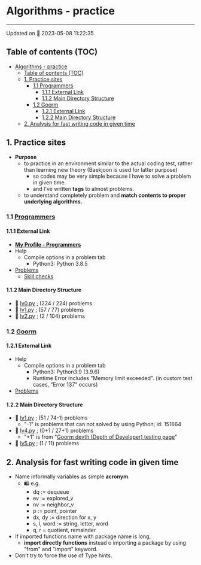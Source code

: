 # Algorithms - practice

---

Updated on 📅 2023-05-08 11:22:35

## Table of contents (TOC)

- [Algorithms - practice](#algorithms---practice)
  - [Table of contents (TOC)](#table-of-contents-toc)
  - [1. Practice sites](#1-practice-sites)
    - [1.1 Programmers](#11-programmers)
      - [1.1.1 External Link](#111-external-link)
      - [1.1.2 Main Directory Structure](#112-main-directory-structure)
    - [1.2 Goorm](#12-goorm)
      - [1.2.1 External Link](#121-external-link)
      - [1.2.2 Main Directory Structure](#122-main-directory-structure)
  - [2. Analysis for fast writing code in given time](#2-analysis-for-fast-writing-code-in-given-time)

## 1. Practice sites

- **Purpose**
  - to practice in an environment similar to the actual coding test, rather than learning new theory (Baekjoon is used for latter purpose)
    - so codes may be very simple because I have to solve a problem in given time.
    - and I've written **tags** to almost problems.
  - to understand completely problem and **match contents to proper underlying algorithms.**

### 1.1 [Programmers](programmers/)

#### 1.1.1 External Link

- [**My Profile - Programmers**](https://career.programmers.co.kr/pr/gnv112_5261)
- Help
  - Compile options in a problem tab
    - Python3: Python 3.8.5
- [Problems](https://school.programmers.co.kr/learn/challenges)
  - [Skill checks](https://career.programmers.co.kr/skill_checks)

#### 1.1.2 Main Directory Structure

- 📝 [lv0.py](programmers/lv0.py) ; (224 / 224) problems
- 📝 [lv1.py](programmers/lv1.py) ; (57 / 77) problems
- 📝 [lv2.py](programmers/lv2.py) ; (2 / 104) problems

### 1.2 [Goorm](goorm/)

#### 1.2.1 External Link

- Help
  - Compile options in a problem tab
    - Python3: Python3.9 (3.9.6)
    - Runtime Error includes "Memory limit exceeded". (in custom test cases, "Error 137" occurs)
- [Problems](https://level.goorm.io/)

#### 1.2.2 Main Directory Structure

- 📝 [lv1.py](goorm/lv1.py) ; (51 / 74-1) problems
  - "-1" is problems that can not solved by using Python; id: 151664
- 📝 [lv4.py](goorm/lv4.py) ; (0+1 / 27+1) problems
  - "+1" is from "[Goorm devth (Depth of Developer) testing page](https://devth.goorm.io/)"
- 📝 [lv5.py](goorm/lv5.py) ; (1 / 11) problems

## 2. Analysis for fast writing code in given time

- Name informally variables as simple **acronym**.
  - 🛍️ e.g.
    - dq := dequeue
    - ev := explored_v
    - nv := neighbor_v
    - p := point, pointer
    - dx, dy := direction for x, y
    - s, l, word := string, letter, word
    - q, r = quotient, remainder
- If imported functions name with package name is long,
  - **import directly functions** instead o importing a package by using "from" and "import" keyword.
- Don't try to force the use of Type hints.
